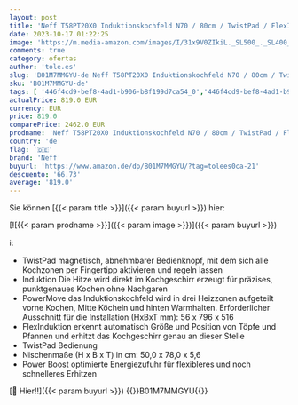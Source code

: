 ```yaml
---
layout: post
title: 'Neff T58PT20X0 Induktionskochfeld N70 / 80cm / TwistPad / FlexInduction / PowerMove / Glaskeramik / flächenbündig'
date: 2023-10-17 01:22:25
image: 'https://m.media-amazon.com/images/I/31x9V0ZIkiL._SL500_._SL400_.jpg'
comments: true
category: ofertas
author: 'tole.es'
slug: 'B01M7MMGYU-de Neff T58PT20X0 Induktionskochfeld N70 / 80cm / TwistPad /...'
sku: 'B01M7MMGYU-de'
tags: [ '446f4cd9-bef8-4ad1-b906-b8f199d7ca54_0','446f4cd9-bef8-4ad1-b906-b8f199d7ca54_4101','446f4cd9-bef8-4ad1-b906-b8f199d7ca54_501','8b1826e0-b68d-4b99-a16c-8d5893d36380_0','8b1826e0-b68d-4b99-a16c-8d5893d36380_4201','8b1826e0-b68d-4b99-a16c-8d5893d36380_701','8b1826e0-b68d-4b99-a16c-8d5893d36380_8601','Arborist Merchandising Root','Backöfen, Kochfelder & Dunstabzugshauben','Bis zu 15% reduziert auf Großgeräte','Elektro-Großgeräte','Haushaltsgroßgeräte - Kochen, Backen & Spülen','Kleine & große Küchenhelfer','Kochfelder','Kochfelder und Dunstabzugshauben','Küche, Haushalt & Wohnen','Self Service','Special Features Stores','neff','🇩🇪', ]
actualPrice: 819.0 EUR
currency: EUR
price: 819.0
comparePrice: 2462.0 EUR
prodname: 'Neff T58PT20X0 Induktionskochfeld N70 / 80cm / TwistPad / FlexInduction / PowerMove / Glaskeramik / flächenbündig'
country: 'de'
flag: '🇩🇪'
brand: 'Neff'
buyurl: 'https://www.amazon.de/dp/B01M7MMGYU/?tag=tolees0ca-21'
descuento: '66.73'
average: '819.0'
---
```


Sie können [{{< param title >}}]({{< param buyurl >}}) hier:

[![{{< param prodname >}}]({{< param image >}})]({{< param buyurl >}})

ℹ️:

- TwistPad magnetisch, abnehmbarer Bedienknopf, mit dem sich alle Kochzonen per Fingertipp aktivieren und regeln lassen
- Induktion Die Hitze wird direkt im Kochgeschirr erzeugt für präzises, punktgenaues Kochen ohne Nachgaren
- PowerMove das Induktionskochfeld wird in drei Heizzonen aufgeteilt vorne Kochen, Mitte Köcheln und hinten Warmhalten. Erforderlicher Ausschnitt für die Installation (HxBxT mm): 56 x 796 x 516
- FlexInduktion erkennt automatisch Größe und Position von Töpfe und Pfannen und erhitzt das Kochgeschirr genau an dieser Stelle
- TwistPad Bedienung
- Nischenmaße (H x B x T) in cm: 50,0 x 78,0 x 5,6
- Power Boost optimierte Energiezufuhr für flexibleres und noch schnelleres Erhitzen

[🛒 Hier!!]({{< param buyurl >}})
{{<world>}}B01M7MMGYU{{</world>}}
